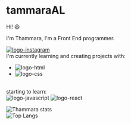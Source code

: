 # tammaraAL
Hi!
😃

I'm Thammara, I'm a Front End programmer.
<br>

<a href="https://www.instagram.com/alveeast/"><img src="https://img.shields.io/badge/Instagram-E4405F?style=for-the-badge&logo=instagram&logoColor=white" alt="logo-instagram"></a> 
<br>
I'm currently learning and creating projects with:
<br>
- <img src="https://img.shields.io/badge/HTML5-E34F26?style=for-the-badge&logo=html5&logoColor=white" alt="logo-html">
- <img src="https://img.shields.io/badge/CSS3-1572B6?style=for-the-badge&logo=css3&logoColor=white" alt="logo-css">
<br>
starting to learn:
<br>
<img src="https://img.shields.io/badge/JavaScript-F7DF1E?style=for-the-badge&logo=javascript&logoColor=black" alt="logo-javascript">
<img src="https://img.shields.io/badge/React-20232A?style=for-the-badge&logo=react&logoColor=61DAFB" alt="logo-react">
<br>


![Thammara stats](https://github-readme-stats.vercel.app/api?username=thammaraAL)
<br>
![Top Langs](https://github-readme-stats.vercel.app/api/top-langs/?username=thammaraAL)
